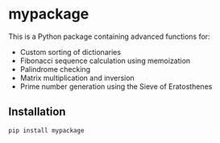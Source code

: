 # mypackage

This is a Python package containing advanced functions for:

- Custom sorting of dictionaries
- Fibonacci sequence calculation using memoization
- Palindrome checking
- Matrix multiplication and inversion
- Prime number generation using the Sieve of Eratosthenes

## Installation

```bash
pip install mypackage
